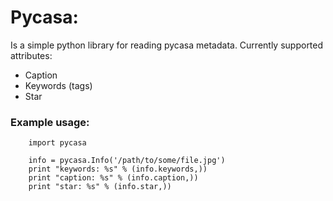 # Pycasa:

Is a simple python library for reading pycasa metadata.
Currently supported attributes:

 - Caption
 - Keywords (tags)
 - Star

### Example usage:

		import pycasa
		
		info = pycasa.Info('/path/to/some/file.jpg')
		print "keywords: %s" % (info.keywords,))
		print "caption: %s" % (info.caption,))
		print "star: %s" % (info.star,))


